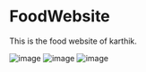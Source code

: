 # FoodWebsite
This is the food website of karthik.

![image](https://github.com/KARTHIKBAIRI/FoodWebsite/assets/133215834/ede0ea6f-eeba-473d-a07c-be9d35632af4)
![image](https://github.com/KARTHIKBAIRI/FoodWebsite/assets/133215834/791229e4-2208-4747-8088-870050c302a1)
![image](https://github.com/KARTHIKBAIRI/FoodWebsite/assets/133215834/42deb0c3-cdec-4dc9-8aed-916abb6d7da7)

